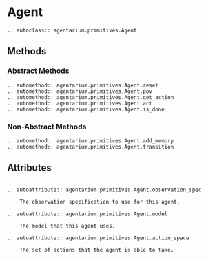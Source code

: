# Agent

```{eval-rst}
.. autoclass:: agentarium.primitives.Agent
```

## Methods

### Abstract Methods
```{eval-rst}
.. automethod:: agentarium.primitives.Agent.reset
.. automethod:: agentarium.primitives.Agent.pov
.. automethod:: agentarium.primitives.Agent.get_action
.. automethod:: agentarium.primitives.Agent.act
.. automethod:: agentarium.primitives.Agent.is_done
```
### Non-Abstract Methods
```{eval-rst}
.. automethod:: agentarium.primitives.Agent.add_memory
.. automethod:: agentarium.primitives.Agent.transition
```

## Attributes
```{eval-rst}
        
.. autoattribute:: agentarium.primitives.Agent.observation_spec

    The observation specification to use for this agent.
    
.. autoattribute:: agentarium.primitives.Agent.model

    The model that this agent uses.
    
.. autoattribute:: agentarium.primitives.Agent.action_space

    The set of actions that the agent is able to take.
```
